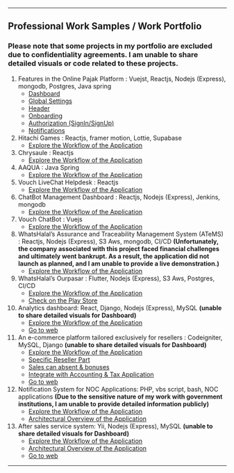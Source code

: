 
---
<h2>Professional Work Samples / Work Portfolio</h2>
<h3>Please note that some projects in my portfolio are excluded due to confidentiality agreements. I am unable to share detailed visuals or code related to these projects.</h3>
<ol>
    <li>
        Features in the Online Pajak Platform : Vuejst, Reactjs, Nodejs (Express), mongodb, Postgres, Java spring
        <ul>
            <li><a href="reseller-applications/full-flow.png">Dashboard</a></li>
            <li><a href="reseller-applications/full-flow.png">Global Settings</a></li>
            <li><a href="reseller-applications/full-flow.png">Header</a></li>
            <li><a href="reseller-applications/full-flow.png">Onboarding</a></li>
            <li><a href="reseller-applications/full-flow.png">Authorization (SignIn/SignUp)</a></li>
            <li><a href="reseller-applications/full-flow.png">Notifications</a></li>
        </ul>
    </li>
    <li>
        Hitachi Games : Reactjs, framer motion, Lottie, Supabase
        <ul>
            <li><a href="reseller-applications/full-flow.png">Explore the Workflow of the Application</a></li>
        </ul>
    </li>
    <li>
        Chrysaule : Reactjs
        <ul>
            <li><a href="reseller-applications/full-flow.png">Explore the Workflow of the Application</a></li>
        </ul>
    </li>
     <li>
        AAQUA : Java Spring
        <ul>
            <li><a href="reseller-applications/full-flow.png">Explore the Workflow of the Application</a></li>
        </ul>
    </li>
    <li>
        Vouch LiveChat Helpdesk : Reactjs
        <ul>
            <li><a href="reseller-applications/full-flow.png">Explore the Workflow of the Application</a></li>
        </ul>
    </li>
    <li>
        ChatBot Management Dashboard : Reactjs, Nodejs (Express), Jenkins, mongodb
        <ul>
            <li><a href="reseller-applications/full-flow.png">Explore the Workflow of the Application</a></li>
        </ul>
    </li>
    <li>
        Vouch ChatBot : Vuejs
        <ul>
            <li><a href="reseller-applications/full-flow.png">Explore the Workflow of the Application</a></li>
        </ul>
    </li>
    <li>
        WhatsHalal’s Assurance and Traceability Management System (ATeMS) : Reactjs, Nodejs (Express), S3 Aws, mongodb, CI/CD <strong>(Unfortunately, the company associated with this project faced financial challenges and ultimately went bankrupt. As a result, the application did not launch as planned, and I am unable to provide a live demonstration.)</strong>
        <ul>
            <li><a href="reseller-applications/full-flow.png">Explore the Workflow of the Application</a></li>
        </ul>
    </li>
    <li>
        WhatsHalal’s Ourpasar : Flutter, Nodejs (Express), S3 Aws, Postgres, CI/CD
        <ul>
            <li><a href="reseller-applications/full-flow.png">Explore the Workflow of the Application</a></li>
            <li><a href="https://play.google.com/store/apps/details?id=com.ourpasar.opconsumerapp">Check on the Play Store</a></li>
        </ul>
    </li>
    <li>
        Analytics dashboard: React, Django, Nodejs (Express), MySQL <strong>(unable to share detailed visuals for Dashboard)</strong>
        <ul>
            <li><a href="notification-system-noc-applications/full-flow.png">Explore the Workflow of the Application</a></li>
            <li><a href="https://sh.alqolam.com/#/">Go to web</a></li>
        </ul>
    </li>
    <li>
        An e-commerce platform tailored exclusively for resellers : Codeigniter, MySQL, Django <strong>(unable to share detailed visuals for Dashboard)</strong>
        <ul>
            <li><a href="reseller-applications/full-flow.png">Explore the Workflow of the Application</a></li>
            <li><a href="reseller-applications/reseller.png">Specific Reseller Part</a></li>
            <li><a href="reseller-applications/reseller.png">Sales can absent & bonuses</a></li>
            <li><a href="reseller-applications/reseller.png">Integrate with Accounting & Tax Application</a></li>
            <li><a href="https://retail.alqolam.com/">Go to web</a></li>
        </ul>
    </li>
    <li>
        Notification System for NOC Applications: PHP, vbs script, bash, NOC applications <strong>(Due to the sensitive nature of my work with government institutions, I am unable to provide detailed information publicly)</strong> 
        <ul>
            <li><a href="notification-system-noc-applications/full-flow.png">Explore the Workflow of the Application</a></li>
            <li><a href="notification-system-noc-applications/architecture-design.png">Architectural Overview of the Application</a></li>
        </ul>
    </li>
    <li>
        After sales service system: Yii, Nodejs (Express), MySQL <strong>(unable to share detailed visuals for Dashboard)</strong> 
        <ul>
            <li><a href="after-sales-system/full-flow.png">Explore the Workflow of the Application</a></li>
            <li><a href="after-sales-system/architecture-design.png">Architectural Overview of the Application</a></li>
            <li><a href="https://care.alqolam.com">Go to web</a></li>
        </ul>
    </li>
</ol>

---
